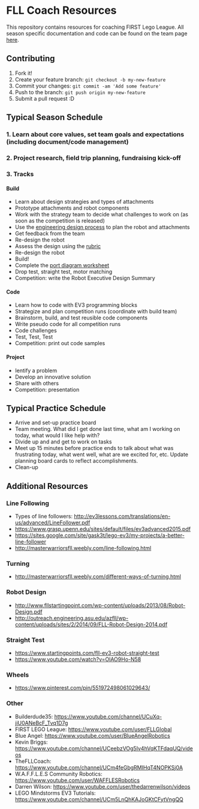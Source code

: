 # FLL Coach Resources

This repository contains resources for coaching FIRST Lego League. All season specific documentation and code can be found on the team page [here](https://github.com/CKSPantherGirlsRobotics).

## Contributing

1. Fork it!
2. Create your feature branch: `git checkout -b my-new-feature`
3. Commit your changes: `git commit -am 'Add some feature'`
4. Push to the branch: `git push origin my-new-feature`
5. Submit a pull request :D

## Typical Season Schedule
### 1. Learn about core values, set team goals and expectations (including document/code management)
### 2. Project research, field trip planning, fundraising kick-off

### 3. Tracks

#### Build
* Learn about design strategies and types of attachments
* Prototype attachments and robot components
* Work with the strategy team to decide what challenges to work on (as soon as the competition is released)
* Use the [engineering design process](/Build/engineering-design-process.md) to plan the robot and attachments
* Get feedback from the team
* Re-design the robot
* Assess the design using the [rubric](/Build/robot-design-rubric.md)
* Re-design the robot
* Build!
* Complete the [port diagram worksheet](/robot-port-diagram-worksheet.md)
* Drop test, straight test, motor matching
* Competition: write the Robot Executive Design Summary

#### Code
* Learn how to code with EV3 programming blocks
* Strategize and plan competition runs (coordinate with build team)
* Brainstorm, build, and test reusible code components
* Write pseudo code for all competition runs
* Code challenges
* Test, Test, Test
* Competition: print out code samples

#### Project
* Ientify a problem
* Develop an innovative solution
* Share with others
* Competition: presentation

## Typical Practice Schedule
* Arrive and set-up practice board
* Team meeting. What did I get done last time, what am I working on today, what would I like help with?
* Divide up and and get to work on tasks
* Meet up 15 minutes before practice ends to talk about what was frustrating today, what went well, what are we excited for, etc. Update planning board cards to reflect accomplishments.
* Clean-up

## Additional Resources

### Line Following
* Types of line followers: http://ev3lessons.com/translations/en-us/advanced/LineFollower.pdf
* https://www.grasp.upenn.edu/sites/default/files/ev3advanced2015.pdf
* https://sites.google.com/site/gask3t/lego-ev3/my-projects/a-better-line-follower
* http://masterwarriorsfll.weebly.com/line-following.html

### Turning
* http://masterwarriorsfll.weebly.com/different-ways-of-turning.html

### Robot Design
* http://www.fllstartingpoint.com/wp-content/uploads/2013/08/Robot-Design.pdf
* http://outreach.engineering.asu.edu/azfll/wp-content/uploads/sites/2/2014/09/FLL-Robot-Design-2014.pdf

### Straight Test
* https://www.startingpoints.com/fll-ev3-robot-straight-test
* https://www.youtube.com/watch?v=OlAO9Ho-N58

### Wheels
* https://www.pinterest.com/pin/551972498061029643/

### Other
* Builderdude35: https://www.youtube.com/channel/UCuXq-jiU0ANeBcF_Tvq1D7g
* FIRST LEGO League: https://www.youtube.com/user/FLLGlobal
* Blue Angel: https://www.youtube.com/user/BlueAngelRobotics
* Kevin Briggs: https://www.youtube.com/channel/UCeebzVOg5Iv4hVqKTFdaqUQ/videos
* TheFLLCoach: https://www.youtube.com/channel/UCm4feGbgRMIHqT4NOPKSj0A
* W.A.F.F.L.E.S Community Robotics: https://www.youtube.com/user/WAFFLESRobotics
* Darren Wilson: https://www.youtube.com/user/thedarrenwilson/videos
* LEGO Mindstorms EV3 Tutorials: https://www.youtube.com/channel/UCm5LnQhKAJoGKtCFytVngQQ
